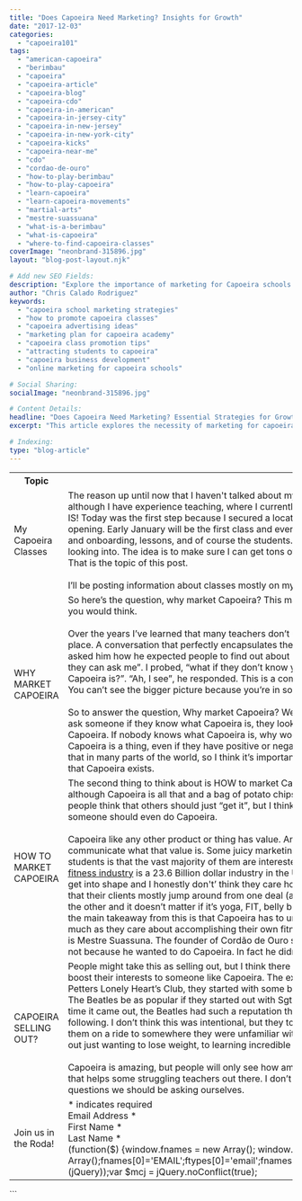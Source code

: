 ```yaml
---
title: "Does Capoeira Need Marketing? Insights for Growth"
date: "2017-12-03"
categories:
  - "capoeira101"
tags:
  - "american-capoeira"
  - "berimbau"
  - "capoeira"
  - "capoeira-article"
  - "capoeira-blog"
  - "capoeira-cdo"
  - "capoeira-in-american"
  - "capoeira-in-jersey-city"
  - "capoeira-in-new-jersey"
  - "capoeira-in-new-york-city"
  - "capoeira-kicks"
  - "capoeira-near-me"
  - "cdo"
  - "cordao-de-ouro"
  - "how-to-play-berimbau"
  - "how-to-play-capoeira"
  - "learn-capoeira"
  - "learn-capoeira-movements"
  - "martial-arts"
  - "mestre-suassuana"
  - "what-is-a-berimbau"
  - "what-is-capoeira"
  - "where-to-find-capoeira-classes"
coverImage: "neonbrand-315896.jpg"
layout: "blog-post-layout.njk"

# Add new SEO Fields:
description: "Explore the importance of marketing for Capoeira schools and events. Discover strategies to attract new students and grow your community."
author: "Chris Calado Rodriguez"
keywords:
  - "capoeira school marketing strategies"
  - "how to promote capoeira classes"
  - "capoeira advertising ideas"
  - "marketing plan for capoeira academy"
  - "capoeira class promotion tips"
  - "attracting students to capoeira"
  - "capoeira business development"
  - "online marketing for capoeira schools"

# Social Sharing:
socialImage: "neonbrand-315896.jpg"

# Content Details:
headline: "Does Capoeira Need Marketing? Essential Strategies for Growth"
excerpt: "This article explores the necessity of marketing for capoeira, offering actionable strategies to boost enrollment and expand community reach."

# Indexing:
type: "blog-article"
---
```


<table class="capoeira-table">
    <tr class="header-row">
        <th>Topic</th>
        <th>Content</th>
    </tr>
    <tr>
        <td>My Capoeira Classes</td>
        <td>The reason up until now that I haven't talked about my own Capoeira classes is because I have not started them yet, and although I have experience teaching, where I currently live, in New Jersey, I haven’t started a school. UNTIL NOW THAT IS! Today was the first step because I secured a location and am now in the process of getting ready for the grand opening. Early January will be the first class and everything needs to be ready by then. That means equipment, website and onboarding, lessons, and of course the students. Marketing to new students has been something I have been deeply looking into. The idea is to make sure I can get tons of interest from people who have zero experience with Capoeira. That is the topic of this post.
        <br><br>
        I’ll be posting information about classes mostly on my instagram @dende\_arts as well as through this blog.</td>
    </tr>
    <tr>
        <td>WHY MARKET CAPOEIRA</td>
        <td>So here’s the question, why market Capoeira? This may seem like a nonsense question to some, and not for the reason you would think.
        <br><br>
        Over the years I’ve learned that many teachers don’t understand how to market Capoeira or why it’s necessary in the first place. A conversation that perfectly encapsulates the situation, is one that I had with a young Capoerista from Brazil. I asked him how he expected people to find out about his classes or where they’re held. He responded by saying, “easy, they can ask me”. I probed, “what if they don’t know you or know one of your friends? What if they don’t know what Capoeira is?”. “Ah, I see”, he responded. This is a common case of not being able to see the forest because you’re IN IT. You can’t see the bigger picture because you’re in so deep you don’t realize what’s around you.
        <br><br>
        So to answer the question, Why market Capoeira? Well, if we’re talking about a place like the United States, where if you ask someone if they know what Capoeira is, they look at you with blank stares, then that’s a good reason to market Capoeira. If nobody knows what Capoeira is, why would they want to do it? I think in Brazil, many more people know that Capoeira is a thing, even if they have positive or negative feelings about it, at least they know it’s out there. You can’t say that in many parts of the world, so I think it’s important when thinking about getting new students, to make people aware that Capoeira exists.</td>
    </tr>
    <tr>
        <td>HOW TO MARKET CAPOEIRA</td>
        <td>The second thing to think about is HOW to market Capoeira.  I think what a lot of teachers get wrong about this is that although Capoeira is all that and a bag of potato chips, nobody is going to know that if they haven’t done it before. Many people think that others should just “get it”, but I think this responsibility really falls on the teachers to express why someone should even do Capoeira.
        <br><br>
        Capoeira like any other product or thing has value. And if you want people to partake in that thing, it would make sense to communicate what that value is. Some juicy marketing information I have found out over the years of taking surveys of students is that the vast majority of them are interested in doing Capoeira because they want to get into shape. The <a href="https://www.statista.com/topics/1141/health-and-fitness-clubs/">fitness industry</a> is a 23.6 Billion dollar industry in the US and 83.5 Billion dollar industry around the globe. People want to get into shape and I honestly don't’ think they care how they do it. One owner of a fitness center in Hoboken, NJ told me that their clients mostly jump around from one deal (as in try my fitness thing for a month for a really reduced price) to the other and it doesn’t matter if it’s yoga, FIT, belly burner 5, or whatever lame fitness trend is out there that day. I think the main takeaway from this is that Capoeira has to understand that their clients don’t care so much about Capoeira as much as they care about accomplishing their own fitness or health related goals. A good example for you Capoeira buffs is Mestre Suassuna. The founder of Cordão de Ouro started Capoeira because his doctor told him to strengthen his legs, not because he wanted to do Capoeira. In fact he didn’t even like Capoeira at first!</td>
    </tr>
    <tr>
        <td>CAPOEIRA SELLING OUT?</td>
        <td>People might take this as selling out, but I think there is a way to take people who want to “get fit” or “lose weight”, and boost their interests to someone like Capoeira. The example I’ll give is The Beatles. They didn’t start out making Sgt. Petters Lonely Heart’s Club, they started with some basic English pop album, “Please Please Me”. The question is, would The Beatles be as popular if they started out with Sgt. Pepper? My guess is no, that album is really out there. But by the time it came out, the Beatles had such a reputation that it didn’t matter what they made, they already had a loyal following. I don’t think this was intentional, but they took their audience from something they understood, and slowly took them on a ride to somewhere they were unfamiliar with. Capoeira can work a similar way, taking people from their minds out just wanting to lose weight, to learning incredible skills, like hand balancing, acrobatics, and how to move their body.
        <br><br>
        Capoeira is amazing, but people will only see how amazing it is if you present it to them and explain why that is. I hope that helps some struggling teachers out there. I don’t think I have all the answers, but I think these should be some of the questions we should be asking ourselves.</td>
    </tr>
    <tr>
        <td>Join us in the Roda!</td>
        <td>
            * indicates required
            <br>
            Email Address *
            <br>
            First Name *
            <br>
            Last Name *
            <br>
            (function($) {window.fnames = new Array(); window.ftypes = new Array();fnames[0]='EMAIL';ftypes[0]='email';fnames[1]='FNAME';ftypes[1]='text';fnames[2]='LNAME';ftypes[2]='text';}(jQuery));var $mcj = jQuery.noConflict(true);
        </td>
    </tr>
</table>
```